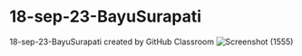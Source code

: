 # 18-sep-23-BayuSurapati
18-sep-23-BayuSurapati created by GitHub Classroom
![Screenshot (1555)](https://github.com/revou-fundamental-course/18-sep-23-BayuSurapati/assets/93065357/1bb4b6b9-7e1f-4ffb-8c8c-dcfe1dd4b674)

